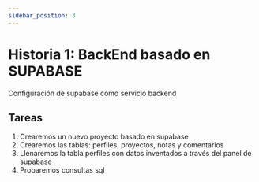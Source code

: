 ```yaml
---
sidebar_position: 3
---
```


# Historia 1: BackEnd basado en SUPABASE


Configuración de supabase como servicio backend

## Tareas
1. Crearemos un nuevo proyecto basado en supabase
2. Crearemos las tablas: perfiles, proyectos, notas y comentarios
3. Llenaremos la tabla perfiles con datos inventados a través del panel de supabase
4. Probaremos consultas sql


